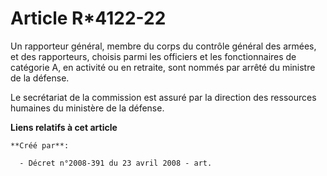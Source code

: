 # Article R*4122-22

Un rapporteur général, membre du corps du contrôle général des armées, et des rapporteurs, choisis parmi les officiers et les
fonctionnaires de catégorie A, en activité ou en retraite, sont nommés par arrêté du ministre de la défense. 

Le secrétariat de la commission est assuré par la direction des ressources humaines du ministère de la défense.

**Liens relatifs à cet article**

	**Créé par**:

	  - Décret n°2008-391 du 23 avril 2008 - art.
